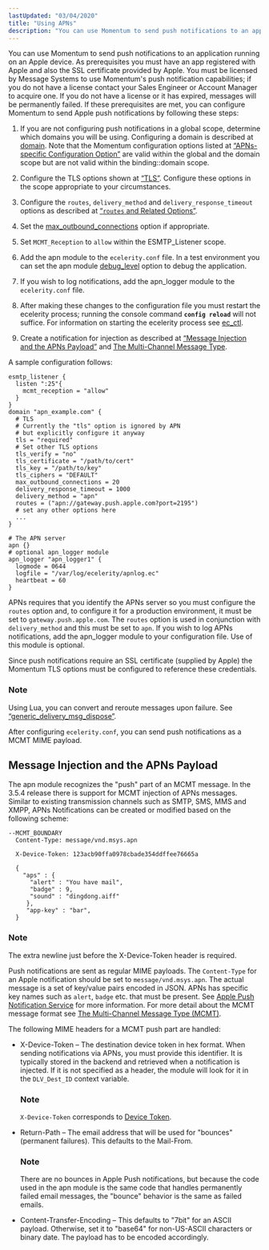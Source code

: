 ```yaml
---
lastUpdated: "03/04/2020"
title: "Using APNs"
description: "You can use Momentum to send push notifications to an application running on an Apple device As prerequisites you must have an app registered with Apple and also the SSL certificate provided by Apple You must be licensed by Message Systems to use Momentum's push notification capabilities if you do..."
---
```



You can use Momentum to send push notifications to an application running on an Apple device. As prerequisites you must have an app registered with Apple and also the SSL certificate provided by Apple. You must be licensed by Message Systems to use Momentum's push notification capabilities; if you do not have a license contact your Sales Engineer or Account Manager to acquire one. If you do not have a license or it has expired, messages will be permanently failed. If these prerequisites are met, you can configure Momentum to send Apple push notifications by following these steps:

1.  If you are not configuring push notifications in a global scope, determine which domains you will be using. Configuring a domain is described at [domain](/momentum/3/3-reference/3-reference-conf-ref-domain). Note that the Momentum configuration options listed at [“APNs-specific Configuration Option”](/momentum/3/3-push/apns-options#apns.apns-specific.options) are valid within the global and the domain scope but are not valid within the binding::domain scope.

2.  Configure the TLS options shown at [“TLS”](/momentum/3/3-push/apns-other-options#apns.other.options.tls). Configure these options in the scope appropriate to your circumstances.

3.  Configure the `routes`, `delivery_method` and `delivery_response_timeout` options as described at [“`routes` and Related Options”](/momentum/3/3-push/apns-other-options#apns.other.options.routes).

4.  Set the [max_outbound_connections](/momentum/3/3-push/apns-other-options#apns.outbound.connections) option if appropriate.

5.  Set `MCMT_Reception` to `allow` within the ESMTP_Listener scope.

6.  Add the apn module to the `ecelerity.conf` file. In a test environment you can set the apn module [debug_level](/momentum/3/3-reference/modules-overview-implicit) option to debug the application.

7.  If you wish to log notifications, add the apn_logger module to the `ecelerity.conf` file.

8.  After making these changes to the configuration file you must restart the ecelerity process; running the console command **`config reload`**         will not suffice. For information on starting the ecelerity process see [ec_ctl](/momentum/3/3-reference/executable-ec-ctl).

9.  Create a notification for injection as described at [“Message Injection and the APNs Payload”](/momentum/3/3-push/apns-using#apns.using.mcmt) and [The Multi-Channel Message Type](/momentum/mobile/mobile-developer-guide/mob-dev-guide-mcmt).

A sample configuration follows:

<a name="apns.configuring.apns"></a> 


```
esmtp_listener {
  listen ":25"{
    mcmt_reception = "allow"
  }
}
domain "apn_example.com" {
  # TLS
  # Currently the "tls" option is ignored by APN
  # but explicitly configure it anyway
  tls = "required"
  # Set other TLS options
  tls_verify = "no"
  tls_certificate = "/path/to/cert"
  tls_key = "/path/to/key"
  tls_ciphers = "DEFAULT"
  max_outbound_connections = 20
  delivery_response_timeout = 1000
  delivery_method = "apn"
  routes = ("apn://gateway.push.apple.com?port=2195")
  # set any other options here
  ...
}

# The APN server
apn {}
# optional apn_logger module
apn_logger "apn_logger1" {
  logmode = 0644
  logfile = "/var/log/ecelerity/apnlog.ec"
  heartbeat = 60
}
```

APNs requires that you identify the APNs server so you must configure the `routes` option and, to configure it for a production environment, it must be set to `gateway.push.apple.com`. The `routes` option is used in conjunction with `delivery_method` and this must be set to `apn`. If you wish to log APNs notifications, add the apn_logger module to your configuration file. Use of this module is optional.

Since push notifications require an SSL certificate (supplied by Apple) the Momentum TLS options must be configured to reference these credentials.

### Note

Using Lua, you can convert and reroute messages upon failure. See [“generic_delivery_msg_dispose”](/momentum/3/3-push/push-generic-delivery-lua#push.generic_delivery_lua.msg_dispose).

After configuring `ecelerity.conf`, you can send push notifications as a MCMT MIME payload.

## <a name="apns.using.mcmt"></a> Message Injection and the APNs Payload

The apn module recognizes the "push" part of an MCMT message. In the 3.5.4 release there is support for MCMT injection of APNs messages. Similar to existing transmission channels such as SMTP, SMS, MMS and XMPP, APNs Notifications can be created or modified based on the following scheme:

```
--MCMT_BOUNDARY
  Content-Type: message/vnd.msys.apn

  X-Device-Token: 123acb90ffa0978cbade354ddffee76665a

  {
    "aps" : {
      "alert" : "You have mail",
      "badge" : 9,
      "sound" : "dingdong.aiff"
     },
     "app-key" : "bar",
  }
```

### Note

The extra newline just before the X-Device-Token header is required.

Push notifications are sent as regular MIME payloads. The `Content-Type` for an Apple notification should be set to `message/vnd.msys.apn`. The actual message is a set of key/value pairs encoded in JSON. APNs has specific key names such as `alert`, `badge` etc. that must be present. See [Apple Push Notification Service](https://developer.apple.com/library/ios/documentation/NetworkingInternet/Conceptual/RemoteNotificationsPG/Chapters/ApplePushService.html) for more information. For more detail about the MCMT message format see [The Multi-Channel Message Type (MCMT)](https://support.messagesystems.com/docs/web-mob-dev/mob.dev.guide.mcmt).

The following MIME headers for a MCMT push part are handled:

*   X-Device-Token – The destination device token in hex format. When sending notifications via APNs, you must provide this identifier. It is typically stored in the backend and retrieved when a notification is injected. If it is not specified as a header, the module will look for it in the `DLV_Dest_ID` context variable.

    ### Note

    `X-Device-Token` corresponds to [Device Token](/momentum/3/3-push/push-gloss#gloss.device_token).

*   Return-Path – The email address that will be used for "bounces" (permanent failures). This defaults to the Mail-From.

    ### Note

    There are no bounces in Apple Push notifications, but because the code used in the apn module is the same code that handles permanently failed email messages, the "bounce" behavior is the same as failed emails.

*   Content-Transfer-Encoding – This defaults to "7bit" for an ASCII payload. Otherwise, set it to "base64" for non-US-ASCII characters or binary date. The payload has to be encoded accordingly.